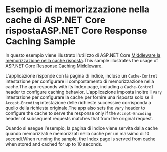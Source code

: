 # <a name="aspnet-core-response-caching-sample"></a><span data-ttu-id="e4162-101">Esempio di memorizzazione nella cache di ASP.NET Core risposta</span><span class="sxs-lookup"><span data-stu-id="e4162-101">ASP.NET Core Response Caching Sample</span></span>

<span data-ttu-id="e4162-102">In questo esempio viene illustrato l'utilizzo di ASP.NET Core [Middleware la memorizzazione nella cache risposta](https://docs.microsoft.com/aspnet/core/performance/caching/middleware).</span><span class="sxs-lookup"><span data-stu-id="e4162-102">This sample illustrates the usage of ASP.NET Core [Response Caching Middleware](https://docs.microsoft.com/aspnet/core/performance/caching/middleware).</span></span>

<span data-ttu-id="e4162-103">L'applicazione risponde con la pagina di indice, incluso un `Cache-Control` intestazione per configurare il comportamento di memorizzazione nella cache.</span><span class="sxs-lookup"><span data-stu-id="e4162-103">The app responds with its Index page, including a `Cache-Control` header to configure caching behavior.</span></span> <span data-ttu-id="e4162-104">L'applicazione imposta inoltre il `Vary` intestazione per configurare la cache per fornire una risposta solo se il `Accept-Encoding` intestazione delle richieste successive corrisponda a quello della richiesta originale.</span><span class="sxs-lookup"><span data-stu-id="e4162-104">The app also sets the `Vary` header to configure the cache to serve the response only if the `Accept-Encoding` header of subsequent requests matches that from the original request.</span></span>

<span data-ttu-id="e4162-105">Quando si esegue l'esempio, la pagina di indice viene servita dalla cache quando memorizzati e memorizzati nella cache per un massimo di 10 secondi.</span><span class="sxs-lookup"><span data-stu-id="e4162-105">When running the sample, the Index page is served from cache when stored and cached for up to 10 seconds.</span></span>
